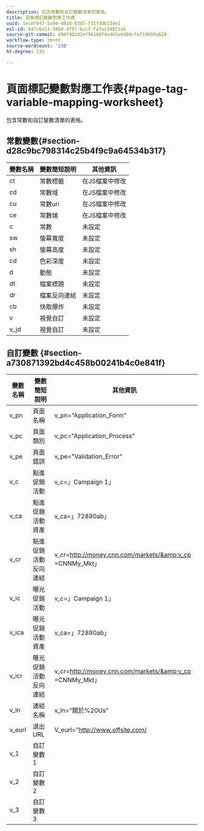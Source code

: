 ```yaml
---
description: 包含常數和自訂變數清單的表格。
title: 頁面標記變數對應工作表
uuid: 1ecef047-5a04-401d-b3d5-f31fddb134e1
exl-id: 647c6a14-58b4-4f87-bccf-fa7ac24811a5
source-git-commit: d9df90242ef96188f4e4b5e6d04cfef196b0a628
workflow-type: tm+mt
source-wordcount: '238'
ht-degree: 13%

---
```


# 頁面標記變數對應工作表{#page-tag-variable-mapping-worksheet}

包含常數和自訂變數清單的表格。

## 常數變數{#section-d28c9bc798314c25b4f9c9a64534b317}

| 變數名稱 | 變數簡短說明 | 其他資訊 |
|---|---|---|
| ct | 常數標籤 | 在JS檔案中修改 |
| cd | 常數域 | 在JS檔案中修改 |
| cu | 常數uri | 在JS檔案中修改 |
| ce | 常數端 | 在JS檔案中修改 |
| c | 常數 | 未設定 |
| sw | 螢幕寬度 | 未設定 |
| sh | 螢幕高度 | 未設定 |
| cd | 色彩深度 | 未設定 |
| d | 動態 | 未設定 |
| dt | 檔案標題 | 未設定 |
| dr | 檔案反向連結 | 未設定 |
| cb | 快取爆炸 | 未設定 |
| v | 視覺自訂 | 未設定 |
| v_jd | 視覺自訂 | 未設定 |

## 自訂變數 {#section-a730871392bd4c458b00241b4c0e841f}

| 變數名稱 | 變數簡短說明 | 其他資訊 |
|---|---|---|
| v_pn | 頁面名稱 | v_pn=&quot;Application_Form&quot; |
| v_pc | 頁面類別 | v_pc=&quot;Application_Process&quot; |
| v_pe | 頁面錯誤 | v_pe=&quot;Validation_Error&quot; |
| v_c | 點進促銷活動 | v_c=」Campaign 1」 |
| v_ca | 點進促銷活動資產 | v_ca=」72890ab」 |
| v_cr | 點進促銷活動反向連結 | v_cr=http://money.cnn.com/markets/&amp;v_cp =CNNMy_Mkt」 |
| v_ic | 曝光促銷活動 | v_c=」Campaign 1」 |
| v_ica | 曝光促銷活動資產 | v_ca=」72890ab」 |
| v_icr | 曝光促銷活動反向連結 | v_cr=http://money.cnn.com/markets/&amp;v_cp =CNNMy_Mkt」 |
| v_ln | 連結名稱 | v_ln=&quot;關於%20Us&quot; |
| v_eurl | 退出URL | V_eurl=&quot;http://www.offsite.com/ |
| v_1 | 自訂變數1 |  |
| v_2 | 自訂變數2 |  |
| v_3 | 自訂變數3 |  |
